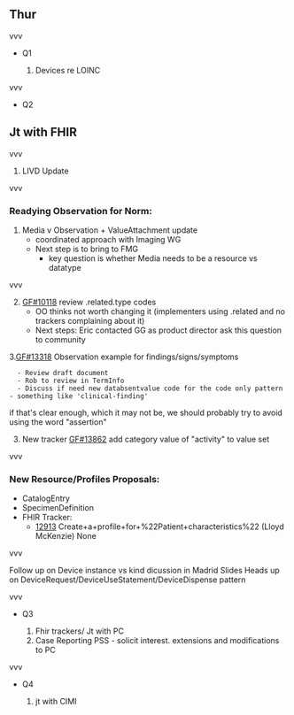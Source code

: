 
## Thur

vvv

- Q1

    1. Devices re LOINC

vvv

- Q2

## Jt with FHIR

vvv

1. LIVD Update

vvv


### Readying Observation for Norm:
1. Media v Observation + ValueAttachment update
      - coordinated approach with Imaging WG
      - Next step is to bring to FMG
         - key question is whether Media needs to be a resource vs datatype

vvv
      
2. [GF#10118](https://gforge.hl7.org/gf/project/fhir/tracker/?action=TrackerItemEdit&tracker_item_id=10118&start=0)	review .related.type codes
      - OO thinks not worth changing it (implementers using .related and no trackers complaining about it)
      - Next steps: Eric contacted GG as product director ask this question to community
        
3.[GF#13318](https://gforge.hl7.org/gf/project/fhir/tracker/?action=TrackerItemEdit&tracker_item_id=13318&start=0)	 Observation example for findings/signs/symptoms

      - Review draft document
      - Rob to review in TermInfo 
      - Discuss if need new databsentvalue code for the code only pattern - something like 'clinical-finding'
if that's clear enough, which it may not be, we should probably try to avoid using the word "assertion"

3. New tracker [GF#13862](https://gforge.hl7.org/gf/project/fhir/tracker/?action=TrackerItemEdit&tracker_item_id=13862&start=0) add category value of "activity" to value set

vvv

### New Resource/Profiles Proposals:

- CatalogEntry
- SpecimenDefinition
- FHIR Tracker:
  - [12913](https://gforge.hl7.org/gf/project/fhir/tracker/?action=TrackerItemEdit&tracker_item_id=12913&start=0) Create+a+profile+for+%22Patient+characteristics%22 (Lloyd McKenzie) None
  
vvv

Follow up on Device instance vs kind dicussion in Madrid Slides
Heads up on DeviceRequest/DeviceUseStatement/DeviceDispense pattern

vvv

- Q3

    1. Fhir trackers/ Jt with PC
    1. Case Reporting PSS - solicit interest. extensions and modifications to PC

vvv

- Q4

    1. jt with CIMI
